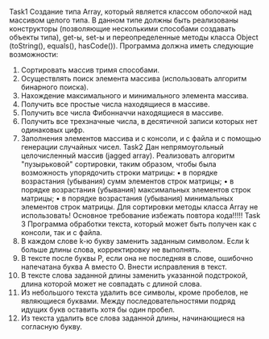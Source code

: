 Task1
Создание типа Array, который является классом оболочкой над массивом целого типа. В
данном типе должны быть реализованы конструкторы (позволяющие несколькими способами
создавать объекты типа), get-ы, set-ы и переопределенные методы класса Object (toString(),
equals(), hasCode()).
Программа должна иметь следующие возможности:
1. Сортировать массив тримя способами.
2. Осуществлять поиск элемента массива (использовать алгоритм бинарного поиска).
3. Нахождение максимального и минимального элемента массива.
4. Получить все простые числа находящиеся в массиве.
5. Получить все числа Фибонначчи находящиеся в массиве.
6. Получить все трехзначные числа, в десятичной записи которых нет одинаковых цифр.
7. Заполнения элементов массива и с консоли, и с файла и с помощью генерации
случайных чисел.
Task2
Дан непрямоугольный целочисленный массив (jagged array). Реализовать алгоритм
"пузырьковой" сортировки, таким образом, чтобы была возможность упорядочить строки
матрицы:
• в порядке возрастания (убывания) сумм элементов строк матрицы;
• в порядке возрастания (убывания) максимальных элементов строк матрицы;
• в порядке возрастания (убывания) минимальных элементов строк матрицы.
Для сортировки методы класса Array не использовать! Основное требование избежать
повтора кода!!!!!
Task 3
Программа обработки текста, который может быть получен как с консоли, так и с файла.
1. В каждом слове k-ю букву заменить заданным символом. Если k больше длины слова,
корректировку не выполнять.
2. В тексте после буквы Р, если она не последняя в слове, ошибочно напечатана буква А
вместо О. Внести исправления в текст.
3. В тексте слова заданной длины заменить указанной подстрокой, длина которой может
не совпадать с длиной слова.
4. Из небольшого текста удалить все символы, кроме пробелов, не являющиеся буквами.
Между последовательностями подряд идущих букв оставить хотя бы один пробел.
5. Из текста удалить все слова заданной длины, начинающиеся на согласную букву.
